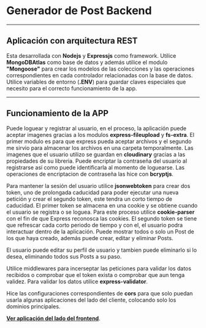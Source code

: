 # Generador de Post Backend
---

## Aplicación con arquitectura REST


Esta desarrollada con **Nodejs** y **Expressjs** como framework.
Utilice **MongoDBAtlas** como base de datos y además utilice el modulo **"Mongoose"** para crear los modelos de las colecciones y las operaciones correspondientes en cada controlador relacionadas con la base de datos.
Utilice variables de entorno (**.ENV**) para guardar claves especiales que necesito para el correcto funcionamiento de la app.

---
## Funcionamiento de la APP

Puede loguear y registrar al usuario, en el proceso, la aplicación puede aceptar imagenes gracias a los modulos **express-fileupload** y **fs-extra**. El primer modulo es para que express pueda aceptar archivos y el segundo me sirvio para almacenar los archivos en una carpeta temporalmente. Las imagenes que el usuario utilizo se guardan en **cloudinary** gracias a las propiedades de su libreria.
Puede encriptar la contraseña del usuario al registrarse así como puede identificarla al momento de loguearse. Las operaciones de encriptacion de contraseña las hice con **bcryptjs**.

Para mantener la sesión del usuario utilice **jsonwebtoken** para crear dos token, uno de prolongada caducidad para poder ejecutar una nueva petición y crear el segundo token, este tendra un corto tiempo de caducidad. El primer token se almacena en una cookie y se obtiene cuando el usuario se registra o se loguea. Para este proceso utilice **cookie-parser** con el fin de que Express reconosca las cookies.
El segundo token se tiene que refrescar cada corto periodo de tiempo y con el, el usuario podra interactuar dentro de la aplicación. Puede mostrar todos o solo un Post de los que haya creado, además puede crear, editar y eliminar Posts.

El usuario puede editar su perfil de usuario y tambien puede eliminarlo si lo desea, eliminando todos sus Posts a su paso.

Utilice middlewares para incerseptar las peticiones para validar los datos recibidos o comprobar que el token exista o comprobar que aun tenga validez. Para validar los datos utilice **express-validator**.

Hice las configuraciones correspondientes de **cors** para que solo puedan usarla algunas aplicaciones del lado del cliente, colocando solo los dominios principales.

**[Ver aplicación del lado del frontend](https://github.com/JoseL-GuerreroB/GeneradorPostFrontEnd)**.
